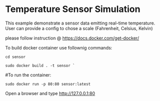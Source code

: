 # Temperature Sensor Simulation

This example demonstrate a sensor data emitting real-time temperature.
User can provide a config to chose a scale (Fahrenheit, Celsius, Kelvin)

please follow instruction @ https://docs.docker.com/get-docker/


To build docker container use follownig commands:

```
cd sensor

sudo docker build . -t sensor `

```

#To run the container:

```sudo docker run -p 80:80 sensor:latest```

Open a browser and type http://127.0.0.1:80











